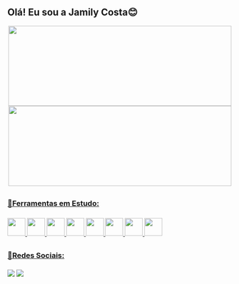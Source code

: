 <h2>Olá! Eu sou a Jamily Costa😊</h2>

<div align="center">
  <a href="https://github.com/jamilycosta">
  <img width="500em" height="180em" src="https://github-readme-stats.vercel.app/api?username=jamilycosta&show_icons=true&theme=algolia&include_all_commits=true&count_private=true"/>
  <img width="500em" height="180em" src="https://github-readme-stats.vercel.app/api/top-langs/?username=jamilycosta&layout=compact&langs_count=7&theme=algolia"/>
</div>

##

<h3>📌Ferramentas em Estudo:<h3>
<div style="display: inline_block">
  <img height="40" width="40" src="https://cdn.jsdelivr.net/gh/devicons/devicon/icons/html5/html5-original.svg" />
  <img height="40" width="40" src="https://cdn.jsdelivr.net/gh/devicons/devicon/icons/css3/css3-original.svg" />
  <img height="40" width="40" src="https://cdn.jsdelivr.net/gh/devicons/devicon/icons/bootstrap/bootstrap-original.svg" />
  <img height="40" width="40" src="https://cdn.jsdelivr.net/gh/devicons/devicon/icons/javascript/javascript-original.svg" />
  <img height="40" width="40" src="https://cdn.jsdelivr.net/gh/devicons/devicon/icons/java/java-original.svg" />
  <img height="40" width="40" src="https://cdn.jsdelivr.net/gh/devicons/devicon/icons/c/c-original.svg" />
  <img height="40" width="40" src="https://cdn.jsdelivr.net/gh/devicons/devicon/icons/php/php-original.svg" />
  <img height="40" width="40" src="https://cdn.jsdelivr.net/gh/devicons/devicon/icons/mysql/mysql-original.svg" />
</div>

##

<h3>📌Redes Sociais:<h3>
<div style="display: inline_block">
  <a href="https://instagram.com/jamilycosta.r" target="_blank"><img src="https://img.shields.io/badge/-Instagram-%23E4405F?style=for-the-badge&logo=instagram&logoColor=white" target="_blank"></a>
  <a href="http://www.linkedin.com/in/jamily-costa-ribeiro-618a70237" target="_blank"><img src="https://img.shields.io/badge/-LinkedIn-%230077B5?style=for-the-badge&logo=linkedin&logoColor=white" target="_blank"></a>
</div>
